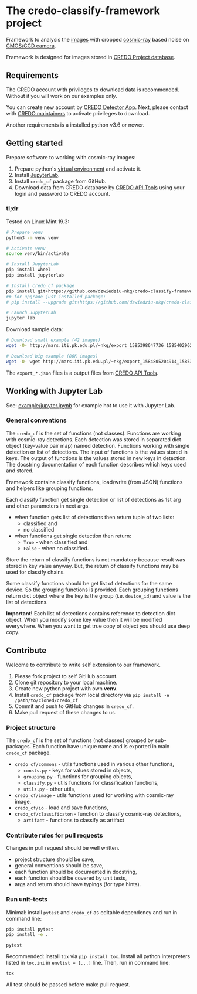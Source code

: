 # The credo-classify-framework project

Framework to analysis the [images](https://arxiv.org/pdf/1909.01929.pdf)
with cropped [cosmic-ray](https://en.wikipedia.org/wiki/Cosmic_ray) based noise
on [CMOS/CCD camera](https://en.wikipedia.org/wiki/Active-pixel_sensor).

Framework is designed for images stored in [CREDO Project database](https://api.credo.science/).  

## Requirements

The CREDO account with privileges to download data is recommended.
Without it you will work on our examples only. 

You can create new account by [CREDO Detector App](https://play.google.com/store/apps/details?id=science.credo.mobiledetector).
Next, please contact with [CREDO maintainers](https://credo.science/) to activate privileges to download.

Another requirements is a installed python v3.6 or newer.

## Getting started

Prepare software to working with cosmic-ray images:

1. Prepare python's [virtual environment](https://docs.python.org/3/library/venv.html) and activate it.
2. Install [JupyterLab](https://jupyter.org/install.html).
3. Install `credo_cf` package from GitHub.
4. Download data from CREDO database by
 [CREDO API Tools](https://github.com/credo-science/credo-api-tools)
 using your login and password to CREDO account.

### tl;dr

Tested on Linux Mint 19.3:

```bash
# Prepare venv
python3 -m venv venv

# Activate venv
source venv/bin/activate

# Install JupyterLab
pip install wheel
pip install jupyterlab

# Install credo_cf package
pip install git+https://github.com/dzwiedziu-nkg/credo-classify-framework.git
## for upgrade just installed package:
# pip install --upgrade git+https://github.com/dzwiedziu-nkg/credo-classify-framework.git

# Launch JupyterLab
jupyter lab
```

Download sample data:

```bash
# Download small example (42 images)
wget -O- http://mars.iti.pk.edu.pl/~nkg/export_1585398647736_1585402962221.json.bz2 | bzip2 -dc > small_example.json 

# Download big example (80K images)
wget -O- wget http://mars.iti.pk.edu.pl/~nkg/export_1584805204914_1585394157807.json.bz2 | bzip2 -dc > big_example.json
```

The `export_*.json` files is a output files from [CREDO API Tools](https://github.com/credo-science/credo-api-tools).

## Working with Jupyter Lab

See: [example/jupyter.ipynb](example/jupyter.ipynb) for example hot to use it with Jupyter Lab.

### General conventions

The `credo_cf` is the set of functions (not classes).
Functions are working with cosmic-ray detections.
Each detection was stored in separated dict object (key-value pair map) named detection.
Functions working with single detection or list of detections. The input of functions is
the values stored in keys. The output of functions is the values stored in new keys in detection.
The docstring documentation of each function describes which keys used and stored. 

Framework contains classify functions, load/write (from JSON) functions and helpers like grouping functions.

Each classify function get single detection or list of detections as 1st arg and other
parameters in next args.
* when function gets list of detections then return tuple of two lists:
  * classified and
  * no classified
* when functions get single detection then return:
  * `True` - when classified and
  * `False` - when no classified.
  
Store the return of classify functions is not mandatory because result was stored in key value anyway.
But, the return of classify functions may be used for classify chains. 

Some classify functions should be get list of detections for the same device.
So the grouping functions is provided. Each grouping functions return dict object where
the key is the group (i.e. `device_id`) and value is the list of detections.

**Important!** Each list of detections contains reference to detection dict object.
When you modify some key value then it will be modified everywhere.
When you want to get true copy of object you should use deep copy.    

## Contribute

Welcome to contribute to write self extension to our framework.

1. Please fork project to self GitHub account.
2. Clone git repository to your local machine.
3. Create new python project with own **venv**.
4. Install `credo_cf` package from local directory via `pip install -e /path/to/cloned/credo_cf`
5. Commit and push to GitHub changes in `credo_cf`.
6. Make pull request of these changes to us.

### Project structure

The `credo_cf` is the set of functions (not classes) grouped by sub-packages.
Each function have unique name and is exported in main `credo_cf` package.

* `credo_cf/commons` - utils functions used in various other functions,
  * `consts.py` - keys for values stored in objects,
  * `grouping.py` - functions for grouping objects,
  * `classify.py` - utils functions for classification functions,
  * `utils.py` - other utils,
* `credo_cf/image` - utils functions used for working with cosmic-ray image,
* `credo_cf/io` - load and save functions,
* `credo_cf/classificaton` - function to classify cosmic-ray detections,
  * `artifact` - functions to classify as artifact
  
### Contribute rules for pull requests

Changes in pull request should be well written. 

* project structure should be save,
* general conventions should be save,
* each function should be documented in docstring,
* each function should be covered by unit tests,
* args and return should have typings (for type hints).

### Run unit-tests

Minimal: install `pytest` and `credo_cf` as editable dependency and run in command line:

```bash
pip install pytest
pip install -e .

pytest
```

Recommended: install `tox` via `pip install tox`.
Install all python interpreters listed in `tox.ini` in `envlist = [...]` line. 
Then, run in command line:
 
```bash
tox
```

All test should be passed before make pull request.
